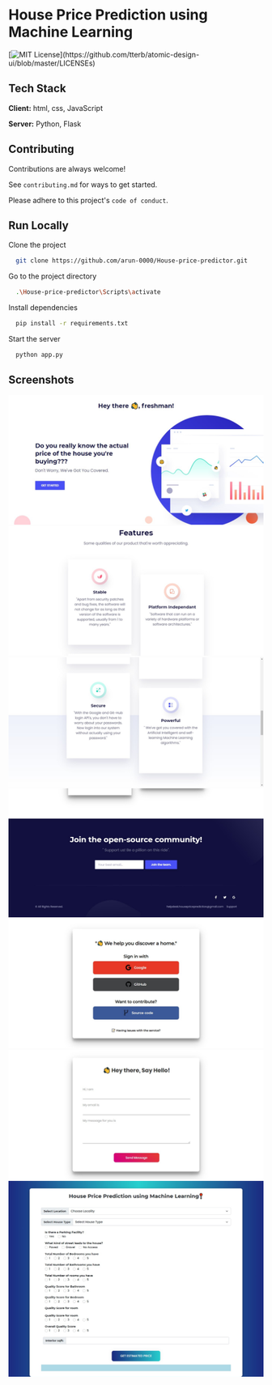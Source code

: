 # House Price Prediction using Machine Learning

[![MIT License](https://img.shields.io/apm/l/atomic-design-ui.svg?)](https://github.com/tterb/atomic-design-ui/blob/master/LICENSEs)


  
## Tech Stack

**Client:** html, css, JavaScript

**Server:** Python, Flask

  
## Contributing

Contributions are always welcome!

See `contributing.md` for ways to get started.

Please adhere to this project's `code of conduct`.

  
## Run Locally

Clone the project

```bash
  git clone https://github.com/arun-0000/House-price-predictor.git
```

Go to the project directory

```bash
  .\House-price-predictor\Scripts\activate
```

Install dependencies

```bash
  pip install -r requirements.txt
```

Start the server

```bash
  python app.py
```

  
## Screenshots

![App Screenshot](https://github.com/Mayur-Debu/Final_Year_Project/blob/main/Screenshots/HomePage1.png)
![App Screenshot](https://github.com/Mayur-Debu/Final_Year_Project/blob/main/Screenshots/HomePage2.png)
![App Screenshot](https://github.com/Mayur-Debu/Final_Year_Project/blob/main/Screenshots/HomePage3.png)
![App Screenshot](https://github.com/Mayur-Debu/Final_Year_Project/blob/main/Screenshots/HomePage5.png)
![App Screenshot](https://github.com/Mayur-Debu/Final_Year_Project/blob/main/Screenshots/LoginPage.png)
![App Screenshot](https://github.com/Mayur-Debu/Final_Year_Project/blob/main/Screenshots/ContactPage.png)
![App Screenshot](https://github.com/Mayur-Debu/Final_Year_Project/blob/main/Screenshots/HousePricePredictionPage.png)

  
